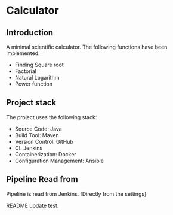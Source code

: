 # Calculator

## Introduction
A minimal scientific calculator. The following functions have been implemented:
- Finding Square root
- Factorial
- Natural Logarithm
- Power function

## Project stack
The project uses the following stack: 
- Source Code: Java
- Build Tool: Maven
- Version Control: GitHub
- CI: Jenkins
- Containerization: Docker
- Configuration Management: Ansible

## Pipeline Read from
Pipeline is read from Jenkins. [Directly from the settings]

README update test. 
